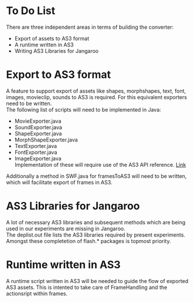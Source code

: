 To Do List
=============================================

There are three independent areas in terms of building the converter:  

+ Export of assets to AS3 format 
+ A runtime written in AS3
+ Writing AS3 Libraries for Jangaroo

Export to AS3 format
=============================================
A feature to support export of assets like shapes, morphshapes, text, font, images, movieclip, sounds to AS3 is required. For this equivalent exporters need to be written.  
The following list of scripts will need to be implemented in Java:  
+ MovieExporter.java
+ SoundExporter.java
+ ShapeExporter.java
+ MorphShapeExporter.java
+ TextExporter.java
+ FontExporter.java
+ ImageExporter.java  
Implementation of these will require use of the AS3 API reference. [Link](http://help.adobe.com/en_US/FlashPlatform/reference/actionscript/3) 

Additionally a method in SWF.java for framesToAS3 will need to be written, which will facilitate export of frames in AS3.  

AS3 Libraries for Jangaroo
=============================================

A lot of necessary AS3 libraries and subsequent methods which are being used in our experiments are missing in Jangaroo.  
The deplist.out file lists the AS3 libraries required by present experiments.  
Amongst these completetion of flash.* packages is topmost priority.  


Runtime written in AS3
=============================================

A runtime script written in AS3 will be needed to guide the flow of exported AS3 assets. This is intented to take care of FrameHandling and the actionsript within frames.
